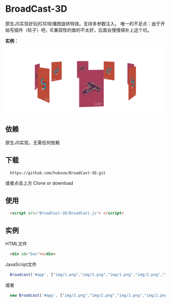 # BroadCast-3D
原生JS实现好玩的3D轮播图旋转特效。支持多参数注入。
唯一的不足点：由于开始写插件（轮子）吧，IE兼容性的做的不太好，后面会慢慢填补上这个坑。

**实例**：

![实例](./material/1.png)

## 依赖
原生JS实现，无需任何依赖
## 下载
```git
  https://github.com/hubvue/BroadCast-3D.git
```
或者点击上方 Clone or download
## 使用
```HTML
  <script src="BroadCast-3D/BroadCast.js"> </script>
```
## 实例
HTML文件
```HTML
  <div id="box"></div>
```
JavaScript文件
```javascript
  Broadcast('#app', ["img/1.png","img/2.png","img/1.png","img/2.png","img/1.png","img/2.png","img/1.png", "img/2.png"],300,0.1);
```
或者
```javascript
  new Broadcast('#app', ["img/1.png","img/2.png","img/1.png","img/2.png","img/1.png","img/2.png","img/1.png", "img/2.png"],300,0.1);
```



